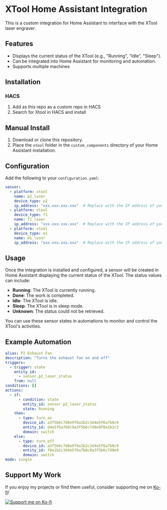 # XTool Home Assistant Integration

This is a custom integration for Home Assistant to interface with the XTool laser engraver.

## Features
- Displays the current status of the XTool (e.g., "Running", "Idle", "Sleep").
- Can be integrated into Home Assistant for monitoring and automation.
- Supports multiple machines

## Installation

### HACS

1. Add as this repo as a custom repo in HACS
1. Search for Xtool in HACS and install

## Manual Install

1. Download or clone this repository.
2. Place the `xtool` folder in the `custom_components` directory of your Home Assistant installation.

## Configuration

Add the following to your `configuration.yaml`:

```yaml
sensor:
  - platform: xtool
    name: p2_laser
    device_type: p2
    ip_address: "xxx.xxx.xxx.xxx"  # Replace with the IP address of your XTool
  - platform: xtool
    device_type: f1
    name: f1_laser
    ip_address: "xxx.xxx.xxx.xxx"  # Replace with the IP address of your XTool
  - platform: xtool
    device_type: m1
    name: m1_laser
    ip_address: "xxx.xxx.xxx.xxx"  # Replace with the IP address of your XTool
```

## Usage

Once the integration is installed and configured, a sensor will be created in Home Assistant displaying the current status of the XTool. The status values can include:

- **Running**: The XTool is currently running.
- **Done**: The work is completed.
- **Idle**: The XTool is idle.
- **Sleep**: The XTool is in sleep mode.
- **Unknown**: The status could not be retrieved.

You can use these sensor states in automations to monitor and control the XTool's activities.

## Example Automation

``` yaml
alias: P2 Exhaust Fan
description: "Turns the exhaust fan on and off"
triggers:
  - trigger: state
    entity_id:
      - sensor.p2_laser_status
    from: null
conditions: []
actions:
  - if:
      - condition: state
        entity_id: sensor.p2_laser_status
        state: Running
    then:
      - type: turn_on
        device_id: a3f5b6c7d8e9f0a1b2c3d4e5f6a7b8c9
        entity_id: d4e5f6a7b8c9a3f5b6c7d8e9f0a1b2c3
        domain: switch
    else:
      - type: turn_off
        device_id: a3f5b6c7d8e9f0a1b2c3d4e5f6a7b8c9
        entity_id: f0a1b2c3d4e5f6a7b8c9a3f5b6c7d8e9
        domain: switch
mode: single
```
## Support My Work
If you enjoy my projects or find them useful, consider supporting me on [Ko-fi](https://ko-fi.com/bassxt)!

[![Support me on Ko-fi](https://ko-fi.com/img/githubbutton_sm.svg)](https://ko-fi.com/bassxt)

